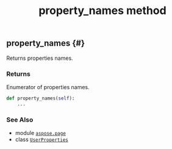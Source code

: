 ﻿---
title: property_names method
second_title: Aspose.Page for Python via .NET API References
description: 
type: docs
weight: 130
url: /python-net/aspose.page/userproperties/property_names/
is_root: false
---

## property_names {#}

Returns properties names.


### Returns 


Enumerator of properties names.


```python
def property_names(self):
    ...
```





### See Also
* module [`aspose.page`](../../)
* class [`UserProperties`](/page/python-net/aspose.page/userproperties)
